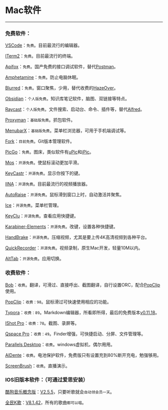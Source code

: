 # Mac软件

------

### 免费软件：

[VSCode](https://code.visualstudio.com/)：`免费`。目前最流行的编辑器。

[ITerm2](https://iterm2.com/)：`免费`。目前最流行的终端。

[Apifox](https://www.apifox.cn/)：`免费`。国产免费的接口调试软件，替代[Postman](https://www.postman.com/)。

[Amphetamine](https://apps.apple.com/cn/app/amphetamine/id937984704?mt=12)：`免费`。防止电脑休眠。

[Blurred](https://apps.apple.com/cn/app/blurred/id1497527363?mt=12)：`免费`。窗口聚焦，少用，替代收费的[HazeOver](https://apps.apple.com/cn/app/hazeover-%E5%B9%B2%E6%89%B0%E8%B0%83%E8%8A%82%E5%99%A8/id430798174?mt=12)。

[Obsidian](https://obsidian.md/)：`个人版免费`。知识库笔记软件，脑图、双链接等特点。

[Raycast](https://www.raycast.com/)：`个人版免费`。文件搜索、启动台、命令、插件等，替代[Alfred](https://www.alfredapp.com/)。

[Proxyman](https://proxyman.io/)：`基础版免费`。抓包软件。

[MenubarX](https://apps.apple.com/cn/app/menubarx/id1575588022?mt=12)：`基础版免费`。菜单栏浏览器，可用于手机端调试等。

[Fork](https://fork.dev/)：`目前免费`。Git版本管理软件。

[PicGo](https://molunerfinn.com/PicGo/)：`免费`。图床，类似软件有[uPic](https://github.com/gee1k/uPic)和[iPic](https://apps.apple.com/cn/app/ipic-markdown-%E5%9B%BE%E5%BA%8A%E5%B7%A5%E5%85%B7/id1101244278?mt=12)。

[Mos](https://github.com/Caldis/Mos/releases/)：`开源免费`。使鼠标滚动更加平滑。

[KeyCastr](https://github.com/keycastr/keycastr)：`开源免费`。显示你按下的键。

[IINA](https://github.com/iina/iina)：`开源免费`。目前最流行的视频播放器。

[AutoRaise](https://github.com/sbmpost/AutoRaise)：`开源免费`。鼠标滑到窗口上时，自动激活并聚焦。

[Ice](https://github.com/jordanbaird/Ice)：`开源免费`。菜单栏管理。

[KeyClu](https://github.com/Anze/KeyCluCask)：`开源免费`。查看应用快捷键。

[Karabiner-Elements](https://github.com/pqrs-org/Karabiner-Elements)：`开源免费`。改键，设置各种快捷键。

[HandBrake](https://github.com/HandBrake/HandBrake)：`开源免费`。压缩视频，尤其是要上传4K高清视频到各种平台。

[QuickRecorder](https://github.com/lihaoyun6/QuickRecorder)：`开源免费`。视频录制，原生Mac开发，轻量10M以内。

[AltTab](https://github.com/lwouis/alt-tab-macos)：`开源免费`。应用切换。



### 收费软件：

[Bob](https://github.com/ripperhe/Bob)：`收费`。翻译，可滑过、直接呼出、截图翻译，自行设置ORC，配合[PopClip](https://pilotmoon.com/popclip/)使用。

[PopClip](https://pilotmoon.com/popclip/)：`收费：98`。鼠标滑过可快速使用相应的功能。

[Typora](https://www.typora.net/)：`收费：89`。Markdown编辑器，所看即所得，最后的免费版本[v0.11.18](https://download.typora.io/mac/Typora-0.11.18.dmg)。

[IShot Pro](https://apps.apple.com/cn/app/ishot-pro-%E4%B8%93%E4%B8%9A%E7%9A%84%E6%88%AA%E5%9B%BE%E8%B4%B4%E5%9B%BE%E5%BD%95%E5%B1%8F%E5%BD%95%E9%9F%B3ocr%E7%BF%BB%E8%AF%91%E5%8F%96%E8%89%B2%E5%B7%A5%E5%85%B7/id1611347086?mt=12)：`收费：78`。截图、录屏等。

[Qspace Pro](https://qspace.awehunt.com/zh-cn/index.html)：`收费：49`。Finder增强，可快捷启动、分屏、文件管理等。

[Parallels Desktop](https://www.parallels.cn/)：`收费`。windows虚拟机，偶尔用用。

[AlDente](https://apphousekitchen.com/)：`收费`。电池保护软件，免费版只有设置充到80%断开充电，勉强够用。

[ScreenBrush](https://apps.apple.com/cn/app/screenbrush/id1233965871?mt=12)：`收费`。直播演示。



### IOS旧版本软件：（可通过爱思安装）

[酷狗音乐概念版](https://apps.apple.com/cn/app/%E9%85%B7%E7%8B%97%E6%A6%82%E5%BF%B5%E7%89%88-%E9%85%B7%E7%8B%97%E9%9F%B3%E4%B9%90%E5%8C%A0%E5%BF%83%E5%87%BA%E5%93%81/id1480205582)：[V2.5.5](https://apps.apple.com/cn/app/%E9%85%B7%E7%8B%97%E6%A6%82%E5%BF%B5%E7%89%88-%E9%85%B7%E7%8B%97%E9%9F%B3%E4%B9%90%E5%8C%A0%E5%BF%83%E5%87%BA%E5%93%81/id1480205582)，只要听歌就会`自动领会员一天`。

[全民K歌](https://apps.apple.com/cn/app/%E5%85%A8%E6%B0%91k%E6%AD%8C-%E4%BD%A0%E5%85%B6%E5%AE%9E%E5%BE%88%E4%BC%9A%E5%94%B1%E6%AD%8C/id910513149?sid=)：[V8.1.42](https://apps.apple.com/cn/app/%E5%85%A8%E6%B0%91k%E6%AD%8C-%E4%BD%A0%E5%85%B6%E5%AE%9E%E5%BE%88%E4%BC%9A%E5%94%B1%E6%AD%8C/id910513149?sid=)，所有的歌曲`都可以唱`。
